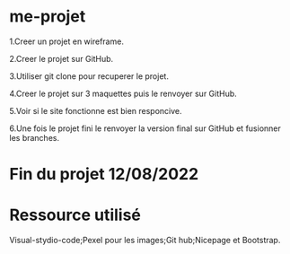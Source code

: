 # me-projet

1.Creer un projet en wireframe.

2.Creer le projet sur GitHub.

3.Utiliser git clone pour recuperer le projet.

4.Creer le projet sur 3 maquettes puis le renvoyer sur GitHub.

5.Voir si le site fonctionne est bien responcive.

6.Une fois le projet fini le renvoyer la version final sur GitHub et fusionner les branches.

# Fin du projet 12/08/2022

# Ressource utilisé

Visual-stydio-code;Pexel pour les images;Git hub;Nicepage et Bootstrap.
